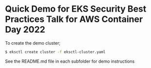 # Quick Demo for EKS Security Best Practices Talk for AWS Container Day 2022

To create the demo cluster;

```bash
$ eksctl create cluster -f eksctl-cluster.yaml
```

See the README.md file in each subfolder for demo instructions
